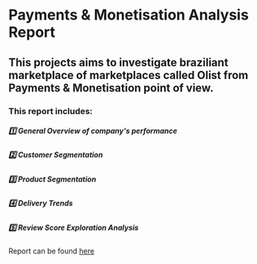 # Payments & Monetisation Analysis Report 
## This projects aims to investigate braziliant marketplace of marketplaces called Olist from Payments & Monetisation point of view.
### This report includes:
##### 1️⃣ General Overview of company's performance
##### 2️⃣ Customer Segmentation
##### 3️⃣ Product Segmentation
##### 4️⃣ Delivery Trends
##### 5️⃣ Review Score Exploration Analysis


<div>
  Report can be found <a href="https://datastudio.google.com/reporting/dbe06550-a07a-4713-9936-6ef73e05277d">here</a>
</div>

